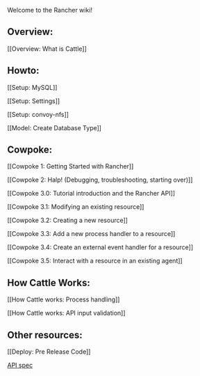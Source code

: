 Welcome to the Rancher wiki!

## Overview:

[[Overview: What is Cattle]]

## Howto:

[[Setup: MySQL]]

[[Setup: Settings]]

[[Setup: convoy-nfs]]

[[Model: Create Database Type]]

## Cowpoke:

[[Cowpoke 1: Getting Started with Rancher]]

[[Cowpoke 2: Halp! (Debugging, troubleshooting, starting over)]]

[[Cowpoke 3.0: Tutorial introduction and the Rancher API]]

[[Cowpoke 3.1: Modifying an existing resource]]

[[Cowpoke 3.2: Creating a new resource]]

[[Cowpoke 3.3: Add a new process handler to a resource]]

[[Cowpoke 3.4: Create an external event handler for a resource]]

[[Cowpoke 3.5: Interact with a resource in an existing agent]]

## How Cattle Works:

[[How Cattle works: Process handling]]

[[How Cattle works: API input validation]]

## Other resources:

[[Deploy: Pre Release Code]]

[API spec](https://github.com/rancherio/api-spec)